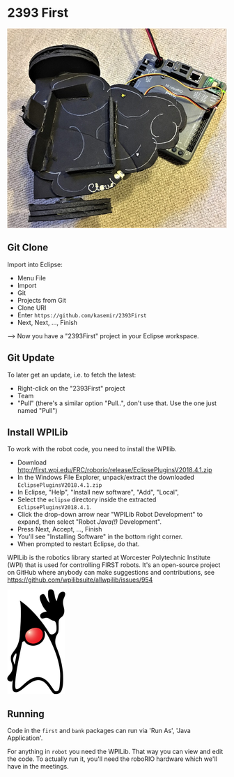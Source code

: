 2393 First
==========

![Simple Robot](blacky.jpg)

Git Clone
---------

Import into Eclipse:
 * Menu File
 * Import
 * Git
 * Projects from Git
 * Clone URI
 * Enter `https://github.com/kasemir/2393First`
 * Next, Next, ..., Finish
 
--> Now you have a "2393First" project in your Eclipse workspace.


Git Update
----------

To later get an update, i.e. to fetch the latest:
 * Right-click on the "2393First" project
 * Team
 * "Pull" (there's a similar option "Pull..", don't use that. Use the one just named "Pull")


Install WPILib
--------------

To work with the robot code, you need to install the WPIlib.

 * Download http://first.wpi.edu/FRC/roborio/release/EclipsePluginsV2018.4.1.zip
 * In the Windows File Explorer, unpack/extract the downloaded `EclipsePluginsV2018.4.1.zip`
 * In Eclipse, "Help", "Install new software", "Add", "Local",
 * Select the `eclipse` directory inside the extracted `EclipsePluginsV2018.4.1`.
 * Click the drop-down arrow near "WPILib Robot Development" to expand, then select "Robot _Java(!)_ Development".
 * Press Next, Accept, ..., Finish
 * You'll see "Installing Software" in the bottom right corner.
 * When prompted to restart Eclipse, do that.

WPILib is the robotics library started at Worcester Polytechnic Institute (WPI)
that is used for controlling FIRST robots.
It's an open-source project on GitHub where anybody can
make suggestions and contributions,
see https://github.com/wpilibsuite/allwpilib/issues/954

![Java Duke](duke.png)


Running
-------

Code in the `first` and `bank` packages can run via 'Run As', 'Java Application'.

For anything in `robot` you need the WPILib. That way you can view and edit the code.
To actually run it, you'll need the roboRIO hardware which we'll have in the meetings.
